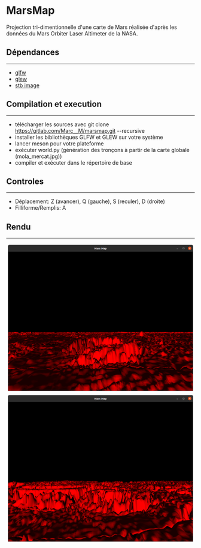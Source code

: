 # MarsMap
Projection tri-dimentionnelle d'une carte de Mars réalisée d'après les données du Mars Orbiter Laser Altimeter de la NASA.

## Dépendances
***
 - [glfw](https://github.com/glfw/glfw/tree/3.3.6)
 - [glew](https://github.com/nigels-com/glew)
 - [stb image](https://github.com/nothings/stb)

## Compilation et execution
***
 - télécharger les sources avec git clone https://gitlab.com/Marc__M/marsmap.git --recursive
 - installer les bibliothèques GLFW et GLEW sur votre système
 - lancer meson pour votre plateforme
 - exécuter world.py (génération des tronçons à partir de la carte globale (mola_mercat.jpg))
 - compiler et exécuter dans le répertoire de base

## Controles
***
 - Déplacement: Z (avancer), Q (gauche), S (reculer), D (droite)
 - Filliforme/Remplis: A

## Rendu
***
![Alt text](images/mars_1.png?raw=true "Mars 1")
![Alt text](images/mars_2.png?raw=true "Mars_2")


